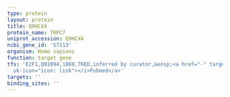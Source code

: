 ```yaml
---
type: protein
layout: protein
title: Q9HCX4
protein_name: TRPC7
uniprot_accession: Q9HCX4
ncbi_gene_id: '57113'
organism: Homo sapiens
function: target gene
tfs: 'E2F1,Q01094,1869,TRED,inferred by curator,&ensp;<a href="-" target="_blank"><i
  uk-icon="icon: link"></i>Pubmed</a>'
targets: ''
binding_sites: ''
---
```

